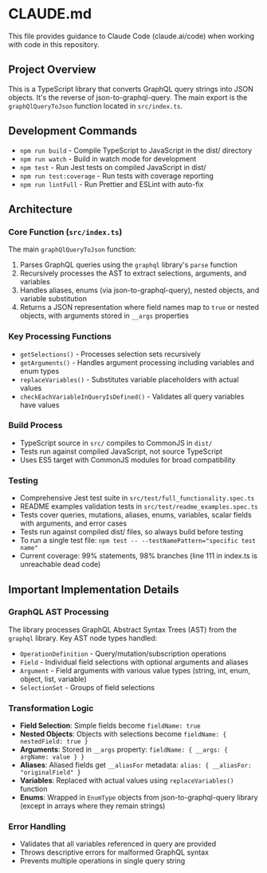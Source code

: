 # CLAUDE.md

This file provides guidance to Claude Code (claude.ai/code) when working with code in this repository.

## Project Overview

This is a TypeScript library that converts GraphQL query strings into JSON objects. It's the reverse of json-to-graphql-query. The main export is the `graphQlQueryToJson` function located in `src/index.ts`.

## Development Commands

- `npm run build` - Compile TypeScript to JavaScript in the dist/ directory
- `npm run watch` - Build in watch mode for development
- `npm test` - Run Jest tests on compiled JavaScript in dist/
- `npm run test:coverage` - Run tests with coverage reporting
- `npm run lintFull` - Run Prettier and ESLint with auto-fix

## Architecture

### Core Function (`src/index.ts`)
The main `graphQlQueryToJson` function:
1. Parses GraphQL queries using the `graphql` library's `parse` function
2. Recursively processes the AST to extract selections, arguments, and variables
3. Handles aliases, enums (via json-to-graphql-query), nested objects, and variable substitution
4. Returns a JSON representation where field names map to `true` or nested objects, with arguments stored in `__args` properties

### Key Processing Functions
- `getSelections()` - Processes selection sets recursively
- `getArguments()` - Handles argument processing including variables and enum types
- `replaceVariables()` - Substitutes variable placeholders with actual values
- `checkEachVariableInQueryIsDefined()` - Validates all query variables have values

### Build Process
- TypeScript source in `src/` compiles to CommonJS in `dist/`
- Tests run against compiled JavaScript, not source TypeScript
- Uses ES5 target with CommonJS modules for broad compatibility

### Testing
- Comprehensive Jest test suite in `src/test/full_functionality.spec.ts`
- README examples validation tests in `src/test/readme_examples.spec.ts`
- Tests cover queries, mutations, aliases, enums, variables, scalar fields with arguments, and error cases
- Tests run against compiled dist/ files, so always build before testing
- To run a single test file: `npm test -- --testNamePattern="specific test name"`
- Current coverage: 99% statements, 98% branches (line 111 in index.ts is unreachable dead code)

## Important Implementation Details

### GraphQL AST Processing
The library processes GraphQL Abstract Syntax Trees (AST) from the `graphql` library. Key AST node types handled:
- `OperationDefinition` - Query/mutation/subscription operations
- `Field` - Individual field selections with optional arguments and aliases
- `Argument` - Field arguments with various value types (string, int, enum, object, list, variable)
- `SelectionSet` - Groups of field selections

### Transformation Logic
- **Field Selection**: Simple fields become `fieldName: true`
- **Nested Objects**: Objects with selections become `fieldName: { nestedField: true }`
- **Arguments**: Stored in `__args` property: `fieldName: { __args: { argName: value } }`
- **Aliases**: Aliased fields get `__aliasFor` metadata: `alias: { __aliasFor: "originalField" }`
- **Variables**: Replaced with actual values using `replaceVariables()` function
- **Enums**: Wrapped in `EnumType` objects from json-to-graphql-query library (except in arrays where they remain strings)

### Error Handling
- Validates that all variables referenced in query are provided
- Throws descriptive errors for malformed GraphQL syntax
- Prevents multiple operations in single query string
